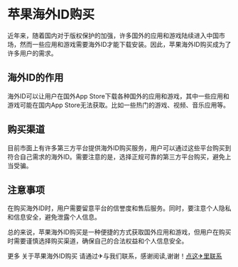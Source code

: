 # 苹果海外ID购买

近年来，随着国内对于版权保护的加强，许多国外的应用和游戏陆续进入中国市场，然而一些应用和游戏需要海外ID才能下载安装。因此，苹果海外ID购买成为了许多用户的需求。

## 海外ID的作用

海外ID可以让用户在国外App Store下载各种国外的应用和游戏，其中一些应用和游戏可能在国内App Store无法获取。比如一些热门的游戏、视频、音乐应用等。

## 购买渠道

目前市面上有许多第三方平台提供海外ID购买服务，用户可以通过这些平台购买到符合自己需求的海外ID。需要注意的是，选择正规可靠的第三方平台购买，避免上当受骗。

## 注意事项

在购买海外ID时，用户需要留意平台的信誉度和售后服务。同时，要注意个人隐私和信息安全，避免泄露个人信息。

总的来说，苹果海外ID购买是一种便捷的方式获取国外应用和游戏，但用户在购买时需要谨慎选择购买渠道，确保自己的合法权益和个人信息安全。

更多 关于苹果海外ID购买 请通过✈与我们联系，感谢阅读,谢谢！[点这✈里联系](https://w.k02.cc)